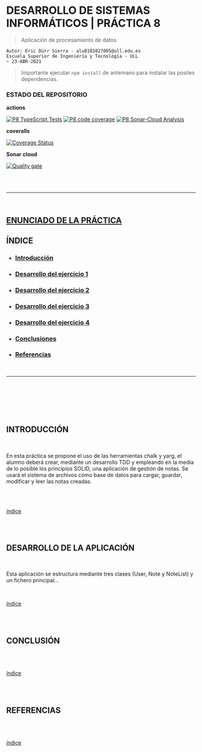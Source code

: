 
# DESARROLLO DE SISTEMAS INFORMÁTICOS | PRÁCTICA 8
> Aplicación de procesamiento de datos

    Autor: Eric Dürr Sierra - alu0101027005@ull.edu.es
    Escuela Superior de Ingeniería y Tecnología - ULL
    ~ 23-ABR-2021

> Importante ejecutar `npm install` de antemano para instalar las posiles dependencias. 


### ESTADO DEL REPOSITORIO

**actions**

[![P8 TypeScript Tests](https://github.com/ULL-ESIT-INF-DSI-2021/ull-esit-inf-dsi-20-21-prct08-filesystem-notes-app-Eric-Durr/actions/workflows/tests.yml/badge.svg)](https://github.com/ULL-ESIT-INF-DSI-2021/ull-esit-inf-dsi-20-21-prct08-filesystem-notes-app-Eric-Durr/actions/workflows/tests.yml) [![P8 code  coverage](https://github.com/ULL-ESIT-INF-DSI-2021/ull-esit-inf-dsi-20-21-prct08-filesystem-notes-app-Eric-Durr/actions/workflows/coveralls.yml/badge.svg)](https://github.com/ULL-ESIT-INF-DSI-2021/ull-esit-inf-dsi-20-21-prct08-filesystem-notes-app-Eric-Durr/actions/workflows/coveralls.yml) [![P8  Sonar-Cloud Analysis](https://github.com/ULL-ESIT-INF-DSI-2021/ull-esit-inf-dsi-20-21-prct08-filesystem-notes-app-Eric-Durr/actions/workflows/sonar-cloud.yml/badge.svg)](https://github.com/ULL-ESIT-INF-DSI-2021/ull-esit-inf-dsi-20-21-prct08-filesystem-notes-app-Eric-Durr/actions/workflows/sonar-cloud.yml)

**coveralls**

[![Coverage Status](https://coveralls.io/repos/github/ULL-ESIT-INF-DSI-2021/ull-esit-inf-dsi-20-21-prct08-filesystem-notes-app-Eric-Durr/badge.svg?branch=master)](https://coveralls.io/github/ULL-ESIT-INF-DSI-2021/ull-esit-inf-dsi-20-21-prct08-filesystem-notes-app-Eric-Durr?branch=master)

**Sonar cloud**

[![Quality gate](https://sonarcloud.io/api/project_badges/quality_gate?project=ULL-ESIT-INF-DSI-2021_ull-esit-inf-dsi-20-21-prct08-filesystem-notes-app-Eric-Durr)](https://sonarcloud.io/dashboard?id=ULL-ESIT-INF-DSI-2021_ull-esit-inf-dsi-20-21-prct08-filesystem-notes-app-Eric-Durr)


<br>
<br>
 
---
<br>
 
<div id="inx"></div>


## [ENUNCIADO DE LA PRÁCTICA](https://ull-esit-inf-dsi-2021.github.io/prct08-filesystem-notes-app/)

## **ÍNDICE**
 
- ### [Introducción](#ap1)
- ### [Desarrollo del ejercicio 1](#ap4)
- ### [Desarrollo del ejercicio 2](#ap4)
- ### [Desarrollo del ejercicio 3](#ap4)
- ### [Desarrollo del ejercicio 4](#ap4)
- ### [Conclusiones](#ap5)
- ### [Referencias](#ap6)

<br>
 
---
 
 
<br>
<br>
<br>
<br>
<br>
 
<div id="ap1"></div>

## **INTRODUCCIÓN**

<br>
  
 <!--Text goes here-->

En esta práctica se propone el uso de las herramientas chalk y yarg, el alumno deberá crear, mediante un desarrollo TDD y empleando en la media de lo posible los principios SOLID, una aplicación de gestión de notas. Se usará el sistema de archivos cómo base de datos para cargar, guardar, modificar y leer las notas creadas.

 <!--              -->

<br>


<br>
 
[índice](#inx)

<br>
<br>
 

 
<div id="ap4"></div>


## **DESARROLLO DE LA APLICACIÓN**


<br>
  
 <!--Text goes here-->

Esta aplicación se estructura mediante tres clases (User, Note y NoteList)  y un fichero principal... 
 <!--              -->

<br>
 
[índice](#inx)

<br>
<br>
 
<div id="ap5"></div>



## **CONCLUSIÓN**

<br>
  
 <!--Text goes here-->

 <!--              -->

<br>
 
[índice](#inx)

<br>
<br>
 
<div id="ap6"></div>


## **REFERENCIAS**

<br>
  
 <!--Text goes here-->

 <!--              -->

<br>
 
[índice](#inx)

<br>
<br>
<br>
<br>
 

